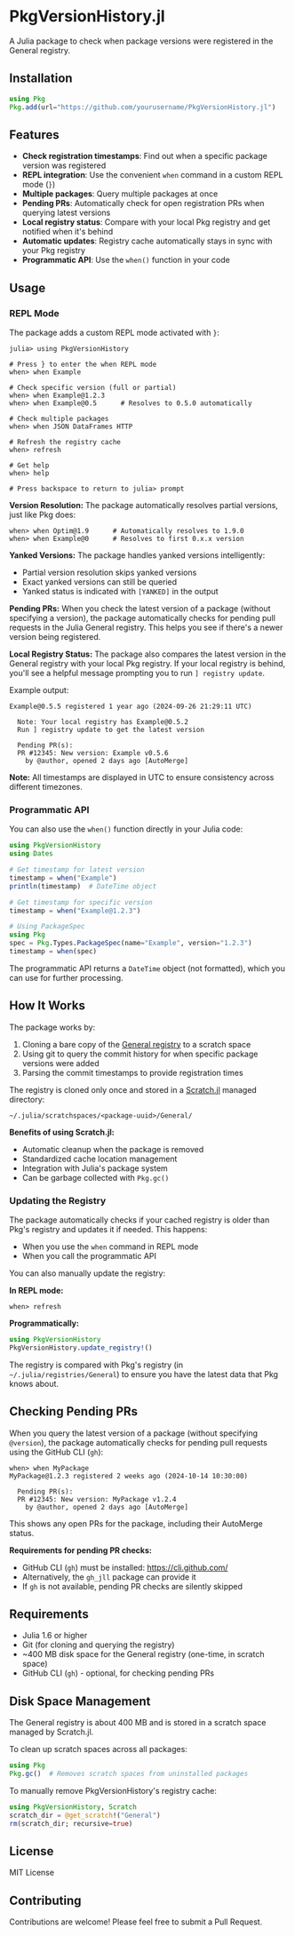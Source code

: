 # PkgVersionHistory.jl

A Julia package to check when package versions were registered in the General registry.

## Installation

```julia
using Pkg
Pkg.add(url="https://github.com/yourusername/PkgVersionHistory.jl")
```

## Features

- **Check registration timestamps**: Find out when a specific package version was registered
- **REPL integration**: Use the convenient `when` command in a custom REPL mode (`}`)
- **Multiple packages**: Query multiple packages at once
- **Pending PRs**: Automatically check for open registration PRs when querying latest versions
- **Local registry status**: Compare with your local Pkg registry and get notified when it's behind
- **Automatic updates**: Registry cache automatically stays in sync with your Pkg registry
- **Programmatic API**: Use the `when()` function in your code

## Usage

### REPL Mode

The package adds a custom REPL mode activated with `}`:

```julia-repl
julia> using PkgVersionHistory

# Press } to enter the when REPL mode
when> when Example

# Check specific version (full or partial)
when> when Example@1.2.3
when> when Example@0.5      # Resolves to 0.5.0 automatically

# Check multiple packages
when> when JSON DataFrames HTTP

# Refresh the registry cache
when> refresh

# Get help
when> help

# Press backspace to return to julia> prompt
```

**Version Resolution:** The package automatically resolves partial versions, just like Pkg does:

```julia-repl
when> when Optim@1.9      # Automatically resolves to 1.9.0
when> when Example@0      # Resolves to first 0.x.x version
```

**Yanked Versions:** The package handles yanked versions intelligently:
- Partial version resolution skips yanked versions
- Exact yanked versions can still be queried
- Yanked status is indicated with `[YANKED]` in the output

**Pending PRs:** When you check the latest version of a package (without specifying a version), the package automatically checks for pending pull requests in the Julia General registry. This helps you see if there's a newer version being registered.

**Local Registry Status:** The package also compares the latest version in the General registry with your local Pkg registry. If your local registry is behind, you'll see a helpful message prompting you to run `] registry update`.

Example output:
```
Example@0.5.5 registered 1 year ago (2024-09-26 21:29:11 UTC)

  Note: Your local registry has Example@0.5.2
  Run ] registry update to get the latest version

  Pending PR(s):
  PR #12345: New version: Example v0.5.6
    by @author, opened 2 days ago [AutoMerge]
```

**Note:** All timestamps are displayed in UTC to ensure consistency across different timezones.

### Programmatic API

You can also use the `when()` function directly in your Julia code:

```julia
using PkgVersionHistory
using Dates

# Get timestamp for latest version
timestamp = when("Example")
println(timestamp)  # DateTime object

# Get timestamp for specific version
timestamp = when("Example@1.2.3")

# Using PackageSpec
using Pkg
spec = Pkg.Types.PackageSpec(name="Example", version="1.2.3")
timestamp = when(spec)
```

The programmatic API returns a `DateTime` object (not formatted), which you can use for further processing.

## How It Works

The package works by:

1. Cloning a bare copy of the [General registry](https://github.com/JuliaRegistries/General) to a scratch space
2. Using git to query the commit history for when specific package versions were added
3. Parsing the commit timestamps to provide registration times

The registry is cloned only once and stored in a [Scratch.jl](https://github.com/JuliaPackaging/Scratch.jl) managed directory:
```
~/.julia/scratchspaces/<package-uuid>/General/
```

**Benefits of using Scratch.jl:**
- Automatic cleanup when the package is removed
- Standardized cache location management
- Integration with Julia's package system
- Can be garbage collected with `Pkg.gc()`

### Updating the Registry

The package automatically checks if your cached registry is older than Pkg's registry and updates it if needed. This happens:
- When you use the `when` command in REPL mode
- When you call the programmatic API

You can also manually update the registry:

**In REPL mode:**
```julia-repl
when> refresh
```

**Programmatically:**
```julia
using PkgVersionHistory
PkgVersionHistory.update_registry!()
```

The registry is compared with Pkg's registry (in `~/.julia/registries/General`) to ensure you have the latest data that Pkg knows about.

## Checking Pending PRs

When you query the latest version of a package (without specifying `@version`), the package automatically checks for pending pull requests using the GitHub CLI (`gh`):

```julia-repl
when> when MyPackage
MyPackage@1.2.3 registered 2 weeks ago (2024-10-14 10:30:00)

  Pending PR(s):
  PR #12345: New version: MyPackage v1.2.4
    by @author, opened 2 days ago [AutoMerge]
```

This shows any open PRs for the package, including their AutoMerge status.

**Requirements for pending PR checks:**
- GitHub CLI (`gh`) must be installed: https://cli.github.com/
- Alternatively, the `gh_jll` package can provide it
- If `gh` is not available, pending PR checks are silently skipped

## Requirements

- Julia 1.6 or higher
- Git (for cloning and querying the registry)
- ~400 MB disk space for the General registry (one-time, in scratch space)
- GitHub CLI (`gh`) - optional, for checking pending PRs

## Disk Space Management

The General registry is about 400 MB and is stored in a scratch space managed by Scratch.jl.

To clean up scratch spaces across all packages:
```julia
using Pkg
Pkg.gc()  # Removes scratch spaces from uninstalled packages
```

To manually remove PkgVersionHistory's registry cache:
```julia
using PkgVersionHistory, Scratch
scratch_dir = @get_scratch!("General")
rm(scratch_dir; recursive=true)
```

## License

MIT License

## Contributing

Contributions are welcome! Please feel free to submit a Pull Request.
